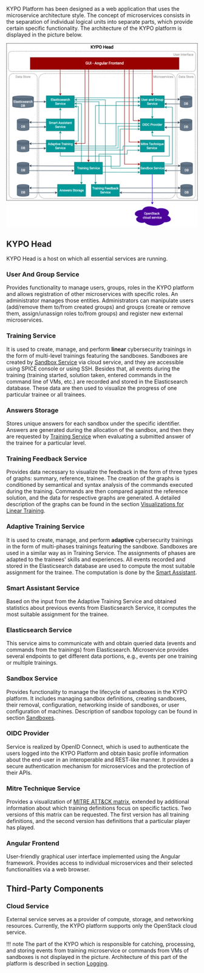 KYPO Platform has been designed as a web application that uses the microservice architecture style. The concept of microservices consists in the separation of individual logical units into separate parts, which provide certain specific functionality. The architecture of the KYPO platform is displayed in the picture below.


![microservices](../img/installation-guide/kypo-microservices.png)

## KYPO Head
KYPO Head is a host on which all essential services are running.

### User And Group Service
Provides functionality to manage users, groups, roles in the KYPO platform and allows registration of other microservices with specific roles. An administrator manages those entities. Administrators can manipulate users (add/remove them to/from created groups) and groups (create or remove them, assign/unassign roles to/from groups) and register new external microservices.

### Training Service
It is used to create, manage, and perform **linear** cybersecurity trainings in the form of multi-level trainings featuring the sandboxes. Sandboxes are created by [Sandbox Service](#sandbox-service) via cloud service, and they are accessible using SPICE console or using SSH. Besides that, all events during the training (training started, solution taken, entered commands in the command line of VMs, etc.) are recorded and stored in the Elasticsearch database. These data are then used to visualize the progress of one particular trainee or all trainees.

### Answers Storage
Stores unique answers for each sandbox under the specific identifier. Answers are generated during the allocation of the sandbox, and then they are requested by [Training Service](#training-service) when evaluating a submitted answer of the trainee for a particular level. 

### Training Feedback Service
Provides data necessary to visualize the feedback in the form of three types of graphs: summary, reference, trainee. The creation of the graphs is conditioned by semantical and syntax analysis of the commands executed during the training. Commands are then compared against the reference solution, and the data for respective graphs are generated. A detailed description of the graphs can be found in the section [Visualizations for Linear Training](../user-guide-basic/training-agenda/visualizations/visualizations-for-linear.md).


### Adaptive Training Service
It is used to create, manage, and perform **adaptive** cybersecurity trainings in the form of multi-phases trainings featuring the sandboxe. Sandboxes are used in a similar way as in Training Service. The assignments of phases are adapted to the trainees' skills and experiences. All events recorded and stored in the Elasticsearch database are used to compute the most suitable assignment for the trainee. The computation is done by the [Smart Assistant](#smart-assistant-service). 

### Smart Assistant Service
Based on the input from the Adaptive Training Service and obtained statistics about previous events from Elasticsearch Service, it computes the most suitable assignment for the trainee.

### Elasticsearch Service
This service aims to communicate with and obtain queried data (events and commands from the trainings)  from Elasticsearch. Microservice provides several endpoints to get different data portions, e.g., events per one training or multiple trainings.

### Sandbox Service
Provides functionality to manage the lifecycle of sandboxes in the KYPO platform. It includes managing sandbox definitions, creating sandboxes, their removal, configuration, networking inside of sandboxes, or user configuration of machines. Description of sandbox topology can be found in section [Sandboxes](../user-guide-advanced/sandboxes/topology-definition.md).

### OIDC Provider
Service is realized by OpenID Connect, which is used to authenticate the users logged into the KYPO Platform and obtain basic profile information about the end-user in an interoperable and REST-like manner. It provides a secure authentication mechanism for microservices and the protection of their APIs.

### Mitre Technique Service
Provides a visualization of [MITRE ATT&CK matrix](https://attack.mitre.org/), extended by additional information about which training definitions focus on specific tactics. Two versions of this matrix can be requested. The first version has all training definitions, and the second version has definitions that a particular player has played.

### Angular Frontend
User-friendly graphical user interface implemented using the Angular framework. Provides access to individual microservices and their selected functionalities via a web browser. 

## Third-Party Components

### Cloud Service
External service serves as a provider of compute, storage, and networking resources. Currently, the KYPO platform supports only the OpenStack cloud service.

!!! note
    The part of the KYPO which is responsible for catching, processing, and storing events from training microservice or commands from VMs of sandboxes is not displayed in the picture. Architecture of this part of the platform is described in section [Logging](../extras/logging/architecture.md).
